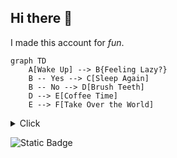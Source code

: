 ## Hi there 👋

<!--
**Hannu47/Hannu47** is a ✨ _special_ ✨ repository because its `README.md` (this file) appears on your GitHub profile.

Here are some ideas to get you started:

- 🔭 I’m currently working on ...
- 🌱 I’m currently learning ...
- 👯 I’m looking to collaborate on ...
- 🤔 I’m looking for help with ...
- 💬 Ask me about ...
- 📫 How to reach me: ...
- 😄 Pronouns: ...
- ⚡ Fun fact: ...
-->
I made this account for _fun_.

```mermaid
graph TD
    A[Wake Up] --> B{Feeling Lazy?}
    B -- Yes --> C[Sleep Again]
    B -- No --> D[Brush Teeth]
    D --> E[Coffee Time]
    E --> F[Take Over the World]
```


<details>
    <summary>Click</summary>
    <p>Extra Text</p>
</details>


![Static Badge](https://img.shields.io/badge/this_is-blue-blue)